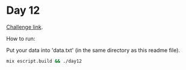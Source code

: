 # Day 12

[Challenge link](https://adventofcode.com/2015/day/12).

How to run:

Put your data into 'data.txt' (in the same directory as this readme file).

```sh
mix escript.build && ./day12
```
